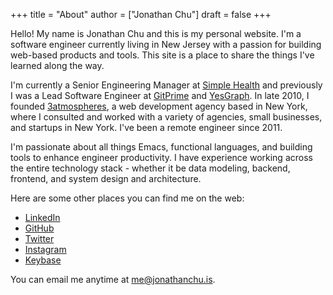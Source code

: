 +++
title = "About"
author = ["Jonathan Chu"]
draft = false
+++

Hello! My name is Jonathan Chu and this is my personal website. I'm a
software engineer currently living in New Jersey with a passion for
building web-based products and tools. This site is a place to share
the things I've learned along the way.

I'm currently a Senior Engineering Manager at [Simple
Health](https://www.simplehealth.com) and previously I was a Lead
Software Engineer at [GitPrime](https://www.gitprime.com) and
[YesGraph](https://www.yesgraph.com). In late 2010, I founded
[3atmospheres](https://www.3atmospheres.com), a web development agency
based in New York, where I consulted and worked with a variety of
agencies, small businesses, and startups in New York. I've been a
remote engineer since 2011.

I'm passionate about all things Emacs, functional languages, and
building tools to enhance engineer productivity. I have experience
working across the entire technology stack - whether it be data
modeling, backend, frontend, and system design and architecture.

Here are some other places you can find me on the web:

- [LinkedIn](https://www.linkedin.com/in/jonathanchu13/)
- [GitHub](<https://github.com/jonathanchu>)
- [Twitter](<https://twitter.com/jonathanchu>)
- [Instagram](<https://instagram.com/jonathanchu/>)
- [Keybase](<https://keybase.io/jonathanchu>)

You can email me anytime at [me@jonathanchu.is](<mailto:me@jonathanchu.is>).
